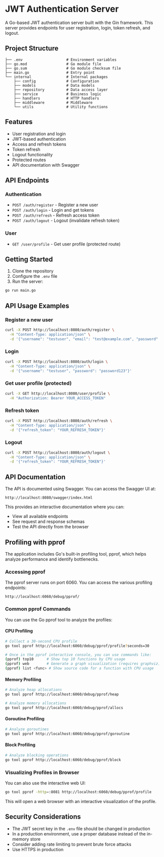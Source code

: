 # JWT Authentication Server

A Go-based JWT authentication server built with the Gin framework. This server provides endpoints for user registration, login, token refresh, and logout.

## Project Structure

```
├── .env                    # Environment variables
├── go.mod                  # Go module file
├── go.sum                  # Go module checksum file
├── main.go                 # Entry point
└── internal                # Internal packages
    ├── config              # Configuration
    ├── models              # Data models
    ├── repository          # Data access layer
    ├── service             # Business logic
    ├── handlers            # HTTP handlers
    ├── middleware          # Middleware
    └── utils               # Utility functions
```

## Features

- User registration and login
- JWT-based authentication
- Access and refresh tokens
- Token refresh
- Logout functionality
- Protected routes
- API documentation with Swagger

## API Endpoints

### Authentication

- `POST /auth/register` - Register a new user
- `POST /auth/login` - Login and get tokens
- `POST /auth/refresh` - Refresh access token
- `POST /auth/logout` - Logout (invalidate refresh token)

### User

- `GET /user/profile` - Get user profile (protected route)

## Getting Started

1. Clone the repository
2. Configure the `.env` file
3. Run the server:

```bash
go run main.go
```

## API Usage Examples

### Register a new user

```bash
curl -X POST http://localhost:8080/auth/register \
  -H "Content-Type: application/json" \
  -d '{"username": "testuser", "email": "test@example.com", "password": "password123"}'
```

### Login

```bash
curl -X POST http://localhost:8080/auth/login \
  -H "Content-Type: application/json" \
  -d '{"username": "testuser", "password": "password123"}'
```

### Get user profile (protected)

```bash
curl -X GET http://localhost:8080/user/profile \
  -H "Authorization: Bearer YOUR_ACCESS_TOKEN"
```

### Refresh token

```bash
curl -X POST http://localhost:8080/auth/refresh \
  -H "Content-Type: application/json" \
  -d '{"refresh_token": "YOUR_REFRESH_TOKEN"}'
```

### Logout

```bash
curl -X POST http://localhost:8080/auth/logout \
  -H "Content-Type: application/json" \
  -d '{"refresh_token": "YOUR_REFRESH_TOKEN"}'
```

## API Documentation

The API is documented using Swagger. You can access the Swagger UI at:

```
http://localhost:8080/swagger/index.html
```

This provides an interactive documentation where you can:
- View all available endpoints
- See request and response schemas
- Test the API directly from the browser

## Profiling with pprof

The application includes Go's built-in profiling tool, pprof, which helps analyze performance and identify bottlenecks.

### Accessing pprof

The pprof server runs on port 6060. You can access the various profiling endpoints:

```
http://localhost:6060/debug/pprof/
```

### Common pprof Commands

You can use the Go pprof tool to analyze the profiles:

#### CPU Profiling

```bash
# Collect a 30-second CPU profile
go tool pprof http://localhost:6060/debug/pprof/profile?seconds=30

# Once in the pprof interactive console, you can use commands like:
(pprof) top10      # Show top 10 functions by CPU usage
(pprof) web        # Generate a graph visualization (requires graphviz)
(pprof) list <func> # Show source code for a function with CPU usage
```

#### Memory Profiling

```bash
# Analyze heap allocations
go tool pprof http://localhost:6060/debug/pprof/heap

# Analyze memory allocations
go tool pprof http://localhost:6060/debug/pprof/allocs
```

#### Goroutine Profiling

```bash
# Analyze goroutines
go tool pprof http://localhost:6060/debug/pprof/goroutine
```

#### Block Profiling

```bash
# Analyze blocking operations
go tool pprof http://localhost:6060/debug/pprof/block
```

### Visualizing Profiles in Browser

You can also use the interactive web UI:

```bash
go tool pprof -http=:8081 http://localhost:6060/debug/pprof/profile
```

This will open a web browser with an interactive visualization of the profile.

## Security Considerations

- The JWT secret key in the `.env` file should be changed in production
- In a production environment, use a proper database instead of the in-memory store
- Consider adding rate limiting to prevent brute force attacks
- Use HTTPS in production
